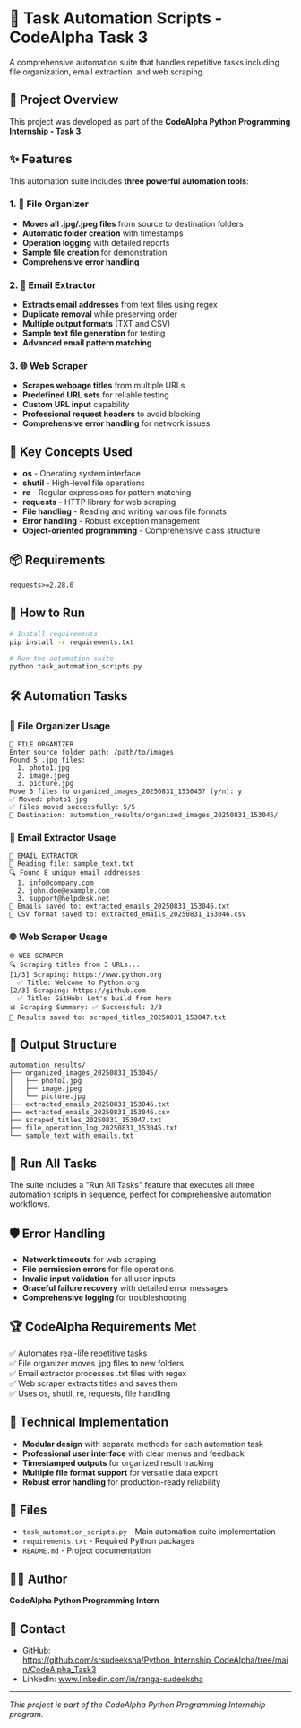 # 🤖 Task Automation Scripts - CodeAlpha Task 3

A comprehensive automation suite that handles repetitive tasks including file organization, email extraction, and web scraping.

## 🎯 Project Overview
This project was developed as part of the **CodeAlpha Python Programming Internship - Task 3**.

## ✨ Features
This automation suite includes **three powerful automation tools**:

### 1. 📸 File Organizer
- **Moves all .jpg/.jpeg files** from source to destination folders
- **Automatic folder creation** with timestamps
- **Operation logging** with detailed reports
- **Sample file creation** for demonstration
- **Comprehensive error handling**

### 2. 📧 Email Extractor
- **Extracts email addresses** from text files using regex
- **Duplicate removal** while preserving order
- **Multiple output formats** (TXT and CSV)
- **Sample text file generation** for testing
- **Advanced email pattern matching**

### 3. 🌐 Web Scraper
- **Scrapes webpage titles** from multiple URLs
- **Predefined URL sets** for reliable testing
- **Custom URL input** capability
- **Professional request headers** to avoid blocking
- **Comprehensive error handling** for network issues

## 🔧 Key Concepts Used
- **os** - Operating system interface
- **shutil** - High-level file operations
- **re** - Regular expressions for pattern matching
- **requests** - HTTP library for web scraping
- **File handling** - Reading and writing various file formats
- **Error handling** - Robust exception management
- **Object-oriented programming** - Comprehensive class structure

## 📦 Requirements
```txt
requests>=2.28.0
```

## 🚀 How to Run
```bash
# Install requirements
pip install -r requirements.txt

# Run the automation suite
python task_automation_scripts.py
```

## 🛠️ Automation Tasks

### 📸 File Organizer Usage
```
📸 FILE ORGANIZER
Enter source folder path: /path/to/images
Found 5 .jpg files:
  1. photo1.jpg
  2. image.jpeg
  3. picture.jpg
Move 5 files to organized_images_20250831_153045? (y/n): y
✅ Moved: photo1.jpg
✅ Files moved successfully: 5/5
📁 Destination: automation_results/organized_images_20250831_153045/
```

### 📧 Email Extractor Usage
```
📧 EMAIL EXTRACTOR
📄 Reading file: sample_text.txt
🔍 Found 8 unique email addresses:
  1. info@company.com
  2. john.doe@example.com
  3. support@helpdesk.net
💾 Emails saved to: extracted_emails_20250831_153046.txt
💾 CSV format saved to: extracted_emails_20250831_153046.csv
```

### 🌐 Web Scraper Usage
```
🌐 WEB SCRAPER
🔍 Scraping titles from 3 URLs...
[1/3] Scraping: https://www.python.org
  ✅ Title: Welcome to Python.org
[2/3] Scraping: https://github.com
  ✅ Title: GitHub: Let's build from here
📊 Scraping Summary: ✅ Successful: 2/3
💾 Results saved to: scraped_titles_20250831_153047.txt
```

## 📁 Output Structure
```
automation_results/
├── organized_images_20250831_153045/
│   ├── photo1.jpg
│   ├── image.jpeg
│   └── picture.jpg
├── extracted_emails_20250831_153046.txt
├── extracted_emails_20250831_153046.csv
├── scraped_titles_20250831_153047.txt
├── file_operation_log_20250831_153045.txt
└── sample_text_with_emails.txt
```

## 🔄 Run All Tasks
The suite includes a "Run All Tasks" feature that executes all three automation scripts in sequence, perfect for comprehensive automation workflows.

## 🛡️ Error Handling
- **Network timeouts** for web scraping
- **File permission errors** for file operations
- **Invalid input validation** for all user inputs
- **Graceful failure recovery** with detailed error messages
- **Comprehensive logging** for troubleshooting

## 🏆 CodeAlpha Requirements Met
✅ Automates real-life repetitive tasks  
✅ File organizer moves .jpg files to new folders  
✅ Email extractor processes .txt files with regex  
✅ Web scraper extracts titles and saves them  
✅ Uses os, shutil, re, requests, file handling  

## 🎯 Technical Implementation
- **Modular design** with separate methods for each automation task
- **Professional user interface** with clear menus and feedback
- **Timestamped outputs** for organized result tracking
- **Multiple file format support** for versatile data export
- **Robust error handling** for production-ready reliability

## 📁 Files
- `task_automation_scripts.py` - Main automation suite implementation
- `requirements.txt` - Required Python packages
- `README.md` - Project documentation

## 👨‍💻 Author
**CodeAlpha Python Programming Intern**

## 📧 Contact
- GitHub: https://github.com/srsudeeksha/Python_Internship_CodeAlpha/tree/main/CodeAlpha_Task3
- LinkedIn: www.linkedin.com/in/ranga-sudeeksha

---
*This project is part of the CodeAlpha Python Programming Internship program.*

